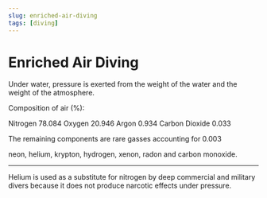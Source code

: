 ```yaml
---
slug: enriched-air-diving
tags: [diving]
---
```


# Enriched Air Diving

<!-- truncate -->

Under water, pressure is exerted from the weight of the water and the weight of the atmosphere. 


Composition of air (%):

Nitrogen 78.084
Oxygen 20.946
Argon 0.934
Carbon Dioxide 0.033

The remaining components are rare gasses accounting for 0.003

neon, helium, krypton, hydrogen, xenon, radon and carbon monoxide.

--- 

Helium is used as a substitute for nitrogen by deep commercial and military divers because it does not produce narcotic effects under pressure.
